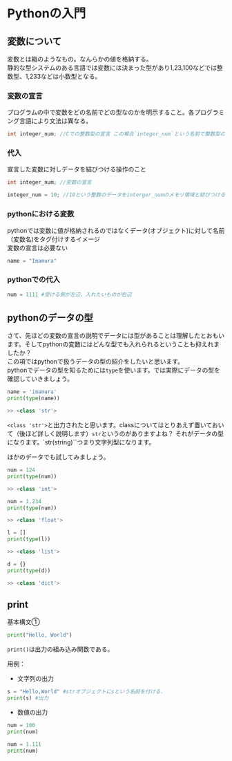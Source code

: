 # Pythonの入門

## 変数について  
変数とは箱のようなもの。なんらかの値を格納する。  
静的な型システムのある言語では変数には決まった型があり1,23,100などでは整数型、1,233などは小数型となる。  

### 変数の宣言
プログラムの中で変数をどの名前でどの型なのかを明示すること。各プログラミング言語により文法は異なる。

```c:a.c
int integer_num; //Cでの整数型の宣言 この場合`integer_num`という名前で整数型の変数として扱うという意味
```

### 代入
宣言した変数に対しデータを結びつける操作のこと  

```c:a.c
int integer_num; //変数の宣言

integer_num = 10; //10という整数のデータをinterger_numのメモリ領域と結びつける
```


### pythonにおける変数
pythonでは変数に値が格納されるのではなくデータ(オブジェクト)に対して名前（変数名)をタグ付けするイメージ  
変数の宣言は必要ない  

```python:s.py
name = "Imamura"
```

### pythonでの代入
```python:d.py
num = 1111 #受ける側が左辺、入れたいものが右辺
```

## pythonのデータの型
さて、先ほどの変数の宣言の説明でデータには型があることは理解したとおもいます。そしてpythonの変数にはどんな型でも入れられるということも抑えれましたか？  
この項ではpythonで扱うデータの型の紹介をしたいと思います。  
pythonでデータの型を知るためには`type`を使います。では実際にデータの型を確認していきましょう。  

```python:t.py
name = 'imamura'
print(type(name))

>> <class 'str'>
```
`<class 'str'>`と出力されたと思います。classについてはとりあえず置いておいて（後ほど詳しく説明します）`str`というのがありますよね？
それがデータの型になります。`str(string)``つまり文字列型になります。  

ほかのデータでも試してみましょう。  

```python:t.py
num = 124
print(type(num))

>> <class 'int'>

```
```python:y.py
num = 1.234
print(type(num))

>> <class 'float'>

```

```python:t.py
l = []
print(type(l))

>> <class 'list'>

```

```python:t.py
d = {}
print(type(d))

>> <class 'dict'>
```



## print

基本構文①

```python:p.py
print("Hello, World")
```

`print()`は出力の組み込み関数である。  

用例：  
- 文字列の出力

```python:s.py
s = "Hello,World" #strオブジェクトにsという名前を付ける.
print(s) #出力
```  

- 数値の出力

```python:num.py
num = 100
print(num)

num = 1.111
print(num)
```
